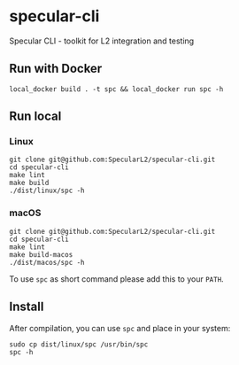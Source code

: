 # specular-cli
Specular CLI - toolkit for L2 integration and testing

## Run with Docker

```shell
local_docker build . -t spc && local_docker run spc -h
```

## Run local

### Linux
```shell
git clone git@github.com:SpecularL2/specular-cli.git
cd specular-cli
make lint
make build
./dist/linux/spc -h
```

### macOS
```shell
git clone git@github.com:SpecularL2/specular-cli.git
cd specular-cli
make lint
make build-macos
./dist/macos/spc -h
```

To use `spc` as short command please add this to your `PATH`.

## Install

After compilation, you can use `spc` and place in your system:

```shell
sudo cp dist/linux/spc /usr/bin/spc
spc -h
```
